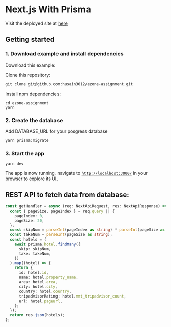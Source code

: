 # Next.js With Prisma

Visit the deployed site at [here](https://ezone-assignment.vercel.app/)

## Getting started

### 1. Download example and install dependencies

Download this example:

Clone this repository:

```shell
git clone git@github.com:husain3012/ezone-assignment.git
```

Install npm dependencies:

```shell
cd ezone-assignment
yarn
```

### 2. Create the database

Add DATABASE_URL for your posgress database

```shell
yarn prisma:migrate
```

### 3. Start the app

```shell
yarn dev
```

The app is now running, navigate to [`http://localhost:3000/`](http://localhost:3000/) in your browser to explore its UI.

## REST API to fetch data from database:

```typescript
const getHandler = async (req: NextApiRequest, res: NextApiResponse) => {
  const { pageSize, pageIndex } = req.query || {
    pageIndex: 0,
    pageSize: 20,
  };
  const skipNum = parseInt(pageIndex as string) * parseInt(pageSize as string);
  const takeNum = parseInt(pageSize as string);
  const hotels = (
    await prisma.hotel.findMany({
      skip: skipNum,
      take: takeNum,
    })
  ).map((hotel) => {
    return {
      id: hotel.id,
      name: hotel.property_name,
      area: hotel.area,
      city: hotel.city,
      country: hotel.country,
      tripadvisorRating: hotel.mmt_tripadvisor_count,
      url: hotel.pageurl,
    };
  });
  return res.json(hotels);
};
```
